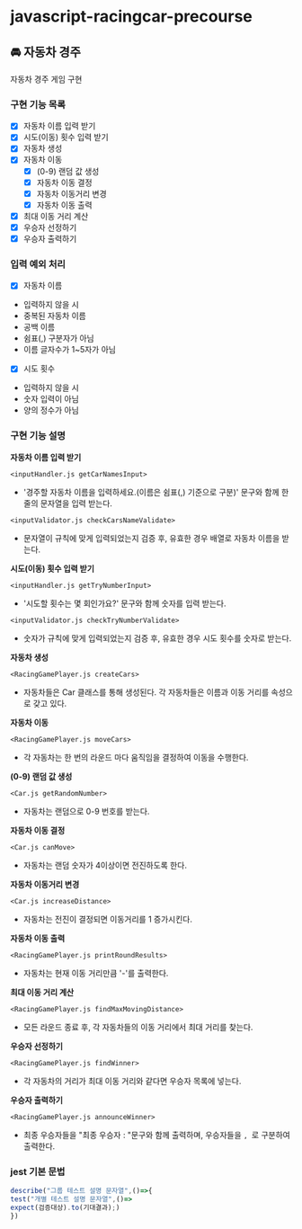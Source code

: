 # javascript-racingcar-precourse

## 🚘 자동차 경주

자동차 경주 게임 구현

### 구현 기능 목록

- [x] 자동차 이름 입력 받기
- [x] 시도(이동) 횟수 입력 받기
- [x] 자동차 생성
- [x] 자동차 이동
  - [x] (0-9) 랜덤 값 생성
  - [x] 자동차 이동 결정
  - [x] 자동차 이동거리 변경
  - [x] 자동차 이동 출력
- [x] 최대 이동 거리 계산
- [x] 우승자 선정하기
- [x] 우승자 출력하기

### 입력 예외 처리

- [x] 자동차 이름

- 입력하지 않을 시
- 중복된 자동차 이름
- 공백 이름
- 쉼표(,) 구분자가 아님
- 이름 글자수가 1~5자가 아님

- [x] 시도 횟수

- 입력하지 않을 시
- 숫자 입력이 아님
- 양의 정수가 아님

### 구현 기능 설명

**자동차 이름 입력 받기**

`<inputHandler.js getCarNamesInput>`

- '경주할 자동차 이름을 입력하세요.(이름은 쉼표(,) 기준으로 구분)' 문구와 함께 한 줄의 문자열을 입력 받는다.

`<inputValidator.js checkCarsNameValidate>`

- 문자열이 규칙에 맞게 입력되었는지 검증 후, 유효한 경우 배열로 자동차 이름을 받는다.

**시도(이동) 횟수 입력 받기**

`<inputHandler.js getTryNumberInput>`

- '시도할 횟수는 몇 회인가요?' 문구와 함께 숫자를 입력 받는다.

`<inputValidator.js checkTryNumberValidate>`

- 숫자가 규칙에 맞게 입력되었는지 검증 후, 유효한 경우 시도 횟수를 숫자로 받는다.

**자동차 생성**

`<RacingGamePlayer.js createCars>`

- 자동차들은 Car 클래스를 통해 생성된다. 각 자동차들은 이름과 이동 거리를 속성으로 갖고 있다.

**자동차 이동**

`<RacingGamePlayer.js moveCars>`

- 각 자동차는 한 번의 라운드 마다 움직임을 결정하여 이동을 수행한다.

**(0-9) 랜덤 값 생성**

`<Car.js getRandomNumber>`

- 자동차는 랜덤으로 0-9 번호를 받는다.

**자동차 이동 결정**

`<Car.js canMove>`

- 자동차는 랜덤 숫자가 4이상이면 전진하도록 한다.

**자동차 이동거리 변경**

`<Car.js increaseDistance>`

- 자동차는 전진이 결정되면 이동거리를 1 증가시킨다.

**자동차 이동 출력**

`<RacingGamePlayer.js printRoundResults>`

- 자동차는 현재 이동 거리만큼 '-'를 출력한다.

**최대 이동 거리 계산**

`<RacingGamePlayer.js findMaxMovingDistance>`

- 모든 라운드 종료 후, 각 자동차들의 이동 거리에서 최대 거리를 찾는다.

**우승자 선정하기**

`<RacingGamePlayer.js findWinner>`

- 각 자동차의 거리가 최대 이동 거리와 같다면 우승자 목록에 넣는다.

**우승자 출력하기**

`<RacingGamePlayer.js announceWinner>`

- 최종 우승자들을 "최종 우승자 : "문구와 함께 출력하며, 우승자들을 `, `로 구분하여 출력한다.

### jest 기본 문법

```js
describe("그룹 테스트 설명 문자열",()=>{
test("개별 테스트 설명 문자열",()=>
expect(검증대상).to(기대결과);)
})
```
